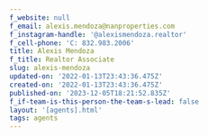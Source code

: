 ```yaml
---
f_website: null
f_email: alexis.mendoza@nanproperties.com
f_instagram-handle: '@alexismendoza.realtor'
f_cell-phone: 'C: 832.983.2006'
title: Alexis Mendoza
f_title: Realtor Associate
slug: alexis-mendoza
updated-on: '2022-01-13T23:43:36.475Z'
created-on: '2022-01-13T23:43:36.475Z'
published-on: '2023-12-05T18:21:52.835Z'
f_if-team-is-this-person-the-team-s-lead: false
layout: '[agents].html'
tags: agents
---
```



